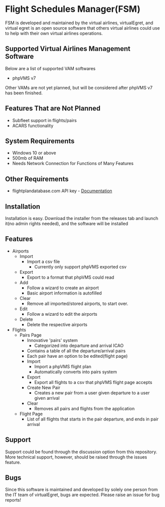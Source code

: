 # Flight Schedules Manager(FSM)

FSM is developed and maintained by the virtual airlines, virtualEgret, and virtual egret is an open source software that others virtual airlines could use to help with their own virtual airlines operations.

## Supported Virtual Airlines Management Software

Below are a list of supported VAM softwares

- phpVMS v7

Other VAMs are not yet planned, but will be considered after phpVMS v7 has been finished.

## Features That are Not Planned

- Subfleet support in flights/pairs
- ACARS functionality

## System Requirements

- Windows 10 or above
- 500mb of RAM
- Needs Network Connection for Functions of Many Features

## Other Requirements

- flightplandatabase.com API key - [Documentation](https://bit.ly/fdbapi)

## Installation

Installation is easy. Download the installer from the releases tab and launch it(no admin rights needed), and the software will be installed

## Features

- Airports
  - Import
    - Import a csv file
      - Currently only support phpVMS exported csv
  - Export
    - Export to a format that phpVMS could read
  - Add
    - Follow a wizard to create an airport
    - Basic airport information is autofilled
  - Clear
    - Remove all imported/stored airports, to start over.
  - Edit
    - Follow a wizard to edit the airports
  - Delete
    - Delete the respective airports
- Flights
  - Pairs Page
    - Innovative 'pairs' system
      - Categorized into departure and arrival ICAO
    - Contains a table of all the departure/arrival pairs
    - Each pair have an option to be edited(flight page)
    - Import
      - Import a phpVMS flight plan
      - Automatically converts into pairs system
    - Export
      - Export all flights to a csv that phpVMS flight page accepts
    - Create New Pair
      - Creates a new pair from a user given departure to a user given arrival
    - Clear
      - Removes all pairs and flights from the application
  - Flight Page
    - List of all flights that starts in the pair departure, and ends in pair arrival

## Support

Support could be found through the discussion option from this repository. More technical support, however, should be raised through the issues feature.

## Bugs

Since this software is maintained and developed by solely one person from the IT team of virtualEgret, bugs are expected. Please raise an issue for bug reports!
